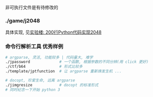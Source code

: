 非可执行文件是有待修改的

### ./game/j2048
具体实现, 见[实验楼: 200行Python代码实现2048](https://www.shiyanlou.com/courses/368)

### 命令行解析工具 优秀样例
``` zsh
# argparse, 灵活, 功能较多 | 代码量大, 难学
./jpassword             # 一个函数, 根据参数的不同分辨(用 click 更好)
./ctf/b64               # 形式比较多
./template/jptfunction  # 让 argparse 重新焕发生机 ...

# docopt, 珍爱生命, 远离 argparse
./jimgresize            # docopt 的标准形式
# 同时纪念一下开始 python 3

```
